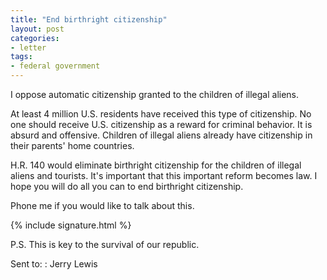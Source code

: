 ```yaml
---
title: "End birthright citizenship"
layout: post
categories:
- letter
tags:
- federal government
---
```


I oppose automatic citizenship granted to the children of illegal aliens.

At least 4 million U.S. residents have received this type of citizenship. No one should receive U.S. citizenship as a reward for criminal behavior. It is absurd and offensive. Children of illegal aliens already have citizenship in their parents' home countries.

H.R. 140 would eliminate birthright citizenship for the children of illegal aliens and tourists. It's important that this important reform becomes law. I hope you will do all you can to end birthright citizenship.

Phone me if you would like to talk about this.

{% include signature.html %}

P.S. This is key to the survival of our republic.

Sent to:
: Jerry Lewis
